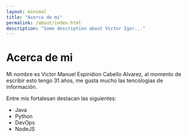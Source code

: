 ```yaml
---
layout: minimal
title: "Acerca de mi"
permalink: /about/index.html
description: "Some description about Victor Igor..."
---
```


# Acerca de mi

Mi nombre es Victor Manuel Espiridion Cabello Alvarez, al momento de escribir esto tengo 31 años, me gusta mucho las tencologias de información.

Entre mis fortalesan destacan las siguientes:

* Java
* Python
* DevOps
* NodeJS
